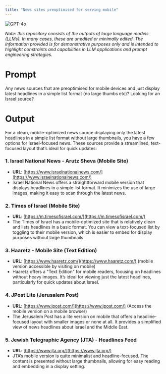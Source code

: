 ```yaml
---
title: "News sites preoptimised for serving mobile"
---
```

![GPT-4o](https://img.shields.io/badge/GPT--4o-3333FF?style=for-the-badge&logo=openai&logoColor=white)



*Note: this repository consists of the outputs of large language models (LLMs). In many cases, these are unedited or minimally edited. The information provided is for demonstrative purposes only and is intended to highlight constraints and capabilities in LLM applications and prompt engineering strategies.*


# Prompt

Any news sources that are preoptimised for mobile devices and just display latest headlines in a simple list format (no large thumbs etc)? Looking for an Israel source?

# Output

For a clean, mobile-optimized news source displaying only the latest headlines in a simple list format without large thumbnails, you have a few options for Israel-focused news. These sources provide a streamlined, text-focused layout that’s ideal for quick updates:

### 1. **Israel National News - Arutz Sheva (Mobile Site)**
   - **URL**: [https://www.israelnationalnews.com/](https://www.israelnationalnews.com/)
   - Israel National News offers a straightforward mobile version that displays headlines in a simple list format. It minimizes the use of large images, making it easy to scan through the latest news.

### 2. **Times of Israel (Mobile Site)**
   - **URL**: [https://m.timesofisrael.com/](https://m.timesofisrael.com/)
   - The Times of Israel has a mobile-optimized site that is relatively clean and lists headlines in a basic format. You can view a text-focused list by toggling to their mobile version, which is easier to embed for display purposes without large thumbnails.

### 3. **Haaretz - Mobile Site (Text Edition)**
   - **URL**: [https://www.haaretz.com/](https://www.haaretz.com/) (mobile version accessible by visiting on mobile)
   - Haaretz offers a "Text Edition" for mobile readers, focusing on headlines without heavy images. It’s ideal for viewing just the latest headlines, particularly for quick updates about Israel.

### 4. **JPost Lite (Jerusalem Post)** 
   - **URL**: [https://www.jpost.com/](https://www.jpost.com/) (Access the mobile version on a mobile browser)
   - The Jerusalem Post has a lite version on mobile that offers a headline-focused layout with smaller images or none at all. It provides a simplified view of news headlines about Israel and the Middle East.

### 5. **Jewish Telegraphic Agency (JTA) - Headlines Feed**
   - **URL**: [https://www.jta.org/](https://www.jta.org/)
   - JTA’s mobile version is quite minimalist and headline-focused. The content is presented without large thumbnails, allowing for easy reading and embedding in a display setting.
 